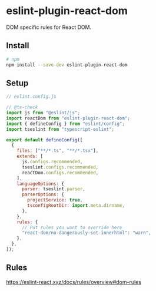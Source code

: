 # eslint-plugin-react-dom

DOM specific rules for React DOM.

## Install

```sh
# npm
npm install --save-dev eslint-plugin-react-dom
```

## Setup

```js
// eslint.config.js

// @ts-check
import js from "@eslint/js";
import reactDom from "eslint-plugin-react-dom";
import { defineConfig } from "eslint/config";
import tseslint from "typescript-eslint";

export default defineConfig([
  {
    files: ["**/*.ts", "**/*.tsx"],
    extends: [
      js.configs.recommended,
      tseslint.configs.recommended,
      reactDom.configs.recommended,
    ],
    languageOptions: {
      parser: tseslint.parser,
      parserOptions: {
        projectService: true,
        tsconfigRootDir: import.meta.dirname,
      },
    },
    rules: {
      // Put rules you want to override here
      "react-dom/no-dangerously-set-innerhtml": "warn",
    },
  },
]);
```

## Rules

<https://eslint-react.xyz/docs/rules/overview#dom-rules>
